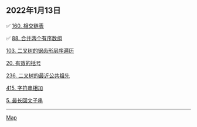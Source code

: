 ## 2022年1月13日 


 ✅ [160. 相交链表](https://leetcode-cn.com/problems/intersection-of-two-linked-lists/)

 ✅ [88. 合并两个有序数组](https://leetcode-cn.com/problems/merge-sorted-array/)

[103. 二叉树的锯齿形层序遍历](https://leetcode-cn.com/problems/binary-tree-zigzag-level-order-traversal/)

[20. 有效的括号](https://leetcode-cn.com/problems/valid-parentheses/)

[236. 二叉树的最近公共祖先](https://leetcode-cn.com/problems/lowest-common-ancestor-of-a-binary-tree/)

[415. 字符串相加](https://leetcode-cn.com/problems/add-strings/)

[5. 最长回文子串](https://leetcode-cn.com/problems/longest-palindromic-substring/)

---

 [Map]() 
